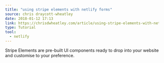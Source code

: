 ```yaml
---
title: "using stripe elements with netlify forms"
source: chris draycott-wheatley
date: 2018-01-12 17:13
link: https://chrisdwheatley.com/article/using-stripe-elements-with-netlify-forms
type: Tutorial
tool:
  - netlify
---
```

Stripe Elements are pre-built UI components ready to drop into your website and customise to your preference. 





